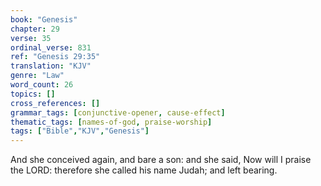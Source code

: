 ```yaml
---
book: "Genesis"
chapter: 29
verse: 35
ordinal_verse: 831
ref: "Genesis 29:35"
translation: "KJV"
genre: "Law"
word_count: 26
topics: []
cross_references: []
grammar_tags: [conjunctive-opener, cause-effect]
thematic_tags: [names-of-god, praise-worship]
tags: ["Bible","KJV","Genesis"]
---
```

And she conceived again, and bare a son: and she said, Now will I praise the LORD: therefore she called his name Judah; and left bearing.
